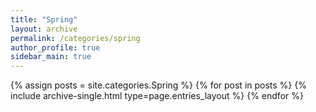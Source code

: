 ```yaml
---
title: "Spring"
layout: archive
permalink: /categories/spring
author_profile: true
sidebar_main: true
---
```



{% assign posts = site.categories.Spring %}
{% for post in posts %} {% include archive-single.html type=page.entries_layout %} {% endfor %}